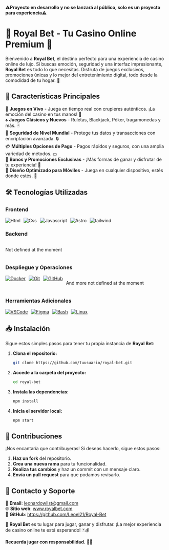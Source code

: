 ⚠️**Proyecto en desarrollo y no se lanzará al público, solo es un proyecto para experiencia**⚠️

# 🎰 **Royal Bet** - Tu Casino Online Premium 🎲

Bienvenido a **Royal Bet**, el destino perfecto para una experiencia de casino online de lujo. Si buscas emoción, seguridad y una interfaz impresionante, **Royal Bet** es todo lo que necesitas. Disfruta de juegos exclusivos, promociones únicas y lo mejor del entretenimiento digital, todo desde la comodidad de tu hogar. 🌟

## 🚀 Características Principales

🌟 **Juegos en Vivo** - Juega en tiempo real con crupieres auténticos. ¡La emoción del casino en tus manos! 🎥  
♠️ **Juegos Clásicos y Nuevos** - Ruletas, Blackjack, Póker, tragamonedas y más. 🃏  
🔐 **Seguridad de Nivel Mundial** - Protege tus datos y transacciones con encriptación avanzada. 🔒  
💳 **Múltiples Opciones de Pago** - Pagos rápidos y seguros, con una amplia variedad de métodos. 💵  
🎁 **Bonos y Promociones Exclusivas** - ¡Más formas de ganar y disfrutar de tu experiencia! 🎉  
📱 **Diseño Optimizado para Móviles** - Juega en cualquier dispositivo, estés donde estés. 📲

## 🛠️ Tecnologías Utilizadas

### **Frontend**
<div style="display: flex; gap: 10px;">
  <img src="https://skillicons.dev/icons?i=html" alt="Html" />
  <img src="https://skillicons.dev/icons?i=css" alt="Css" />
  <img src="https://skillicons.dev/icons?i=js" alt="Javascript" />
  <img src="https://skillicons.dev/icons?i=astro" alt="Astro" />
 <img src="https://skillicons.dev/icons?i=tailwind" alt="tailwind" />
</div>

### **Backend**
<div style="display: flex; gap: 10px;">
  <p>Not defined at the moment</p>
</div>

### **Despliegue y Operaciones**
<div style="display: flex; gap: 10px;">
  <a href="https://skillicons.dev"><img src="https://skillicons.dev/icons?i=netlify" alt="Docker" /></a>
  <a href="https://skillicons.dev"><img src="https://skillicons.dev/icons?i=git" alt="Git" /></a>
  <a href="https://skillicons.dev"><img src="https://skillicons.dev/icons?i=github" alt="GitHub" /></a>
  <p>And more not defined at the moment</p>
</div>

### **Herramientas Adicionales**
<div style="display: flex; gap: 10px;">
  <a href="https://skillicons.dev"><img src="https://skillicons.dev/icons?i=vscode" alt="VSCode" /></a>
  <a href="https://skillicons.dev"><img src="https://skillicons.dev/icons?i=figma" alt="Figma" /></a>
  <a href="https://skillicons.dev"><img src="https://skillicons.dev/icons?i=bash" alt="Bash" /></a>
  <a href="https://skillicons.dev"><img src="https://skillicons.dev/icons?i=linux" alt="Linux" /></a>
</div>

## 📥 Instalación

Sigue estos simples pasos para tener tu propia instancia de **Royal Bet**:

1. **Clona el repositorio:**

   ```bash
   git clone https://github.com/tuusuario/royal-bet.git
   ```

2. **Accede a la carpeta del proyecto:**

   ```bash
   cd royal-bet
   ```

3. **Instala las dependencias:**

   ```bash
   npm install
   ```

4. **Inicia el servidor local:**

   ```bash
   npm start
   ```

## 🤝 Contribuciones

¡Nos encantaría que contribuyeras! Si deseas hacerlo, sigue estos pasos:

1. **Haz un fork** del repositorio.
2. **Crea una nueva rama** para tu funcionalidad.
3. **Realiza tus cambios** y haz un commit con un mensaje claro.
4. **Envía un pull request** para que podamos revisarlo.

## 📩 Contacto y Soporte

📧 **Email**: leonardowllst@gmail.com  
🌐 **Sitio web**: www.royalbet.com  
📌 **GitHub**: https://github.com/Leoel21/Royal-Bet

🎉 **Royal Bet** es tu lugar para jugar, ganar y disfrutar. ¡La mejor experiencia de casino online te está esperando! 🃏💰

**Recuerda jugar con responsabilidad.** 🧠💡
